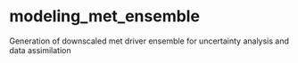 # modeling_met_ensemble
Generation of downscaled met driver ensemble for uncertainty analysis and data assimilation
